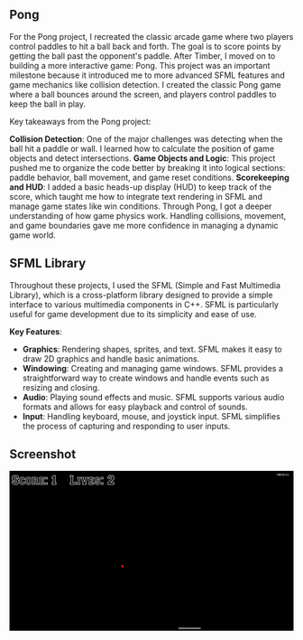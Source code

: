 ## Pong
For the Pong project, I recreated the classic arcade game where two players control paddles to hit a ball back and forth. The goal is to score points by getting the ball past the opponent's paddle.
After Timber, I moved on to building a more interactive game: Pong. This project was an important milestone because it introduced me to more advanced SFML features and game mechanics like collision detection. I created the classic Pong game where a ball bounces around the screen, and players control paddles to keep the ball in play.

Key takeaways from the Pong project:

**Collision Detection**: One of the major challenges was detecting when the ball hit a paddle or wall. I learned how to calculate the position of game objects and detect intersections.
**Game Objects and Logic**: This project pushed me to organize the code better by breaking it into logical sections: paddle behavior, ball movement, and game reset conditions.
**Scorekeeping and HUD**: I added a basic heads-up display (HUD) to keep track of the score, which taught me how to integrate text rendering in SFML and manage game states like win conditions.
Through Pong, I got a deeper understanding of how game physics work. Handling collisions, movement, and game boundaries gave me more confidence in managing a dynamic game world.

## SFML Library
Throughout these projects, I used the SFML (Simple and Fast Multimedia Library), which is a cross-platform library designed to provide a simple interface to various multimedia components in C++. SFML is particularly useful for game development due to its simplicity and ease of use.

**Key Features**:
- **Graphics**: Rendering shapes, sprites, and text. SFML makes it easy to draw 2D graphics and handle basic animations.
- **Windowing**: Creating and managing game windows. SFML provides a straightforward way to create windows and handle events such as resizing and closing.
- **Audio**: Playing sound effects and music. SFML supports various audio formats and allows for easy playback and control of sounds.
- **Input**: Handling keyboard, mouse, and joystick input. SFML simplifies the process of capturing and responding to user inputs.

## Screenshot
![Pong screenshot](https://github.com/antonioldev/Pong/blob/master/Screenshot1.png)
